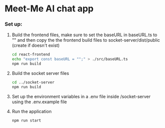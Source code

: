 # Meet-Me AI chat app

### Set up:

1. Build the frontend files, make sure to set the baseURL in baseURL.ts to "" and then copy the the frontend build files to socket-server/dist/public (create if doesn't exist)

   ```bash
   cd react-frontend
   echo "export const baseURL = "";" > ./src/baseURL.ts
   npm run build
   ```

2. Build the socket server files

   ```bash
   cd ../socket-server
   npm run build
   ```

3. Set up the environment variables in a .env file inside /socket-server using the .env.example file
4. Run the application
   ```bash
   npm run start
   ```

